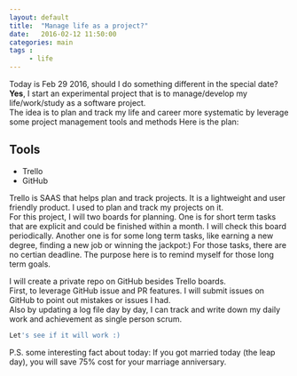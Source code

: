 ```yaml
---
layout: default
title:  "Manage life as a project?"
date:   2016-02-12 11:50:00
categories: main
tags :
     - life
---
```


Today is Feb 29 2016, should I do something different in the special date?  
**Yes**, I start an experimental project that is to manage/develop my life/work/study as a software project.  
The idea is to plan and track my life and career more systematic by leverage some project management tools and methods 
Here is the plan:

Tools
---
 * Trello
 * GitHub
 
Trello is SAAS that helps plan and track projects. It is a lightweight and user friendly product. I used to plan and track my projects on it.  
For this project, I will two boards for planning. One is for short term tasks that are explicit and could be finished within a month.
I will check this board periodically. Another one is for some long term tasks, like earning a new degree, finding a new job or winning the jackpot:) 
For those tasks, there are no certian deadline. The purpose here is to remind myself for those long term goals.

I will create a private repo on GitHub besides Trello boards.  
First, to leverage GitHub issue and PR features. I will submit issues on GitHub to point out mistakes or issues I had.  
Also by updating a log file day by day, I can track and write down my daily work and achievement as single person scrum.

``` python
Let's see if it will work :)
```

P.S. some interesting fact about today: If you got married today (the leap day), you will save 75% cost for your marriage anniversary.
